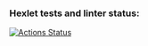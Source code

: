 ### Hexlet tests and linter status:
[![Actions Status](https://github.com/GusinieIstorii/frontend-project-12/workflows/hexlet-check/badge.svg)](https://github.com/GusinieIstorii/frontend-project-12/actions)
